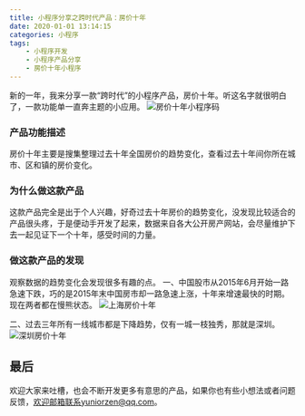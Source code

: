 ```yaml
---
title: 小程序分享之跨时代产品：房价十年
date: 2020-01-01 13:14:15
categories: 小程序
tags:
    - 小程序开发
    - 小程序产品分享
    - 房价十年小程序
---
```


新的一年，我来分享一款“跨时代”的小程序产品，房价十年。听这名字就很明白了，一款功能单一直奔主题的小应用。
![房价十年小程序码](https://yuniorzen.github.io/assets/image/house-ad-2020-01-01.png)


### 产品功能描述
房价十年主要是搜集整理过去十年全国房价的趋势变化，查看过去十年间你所在城市、区和镇的房价变化。


### 为什么做这款产品
这款产品完全是出于个人兴趣，好奇过去十年房价的趋势变化，没发现比较适合的产品很头疼，于是便动手开发了起来，数据来自各大公开房产网站，会尽量维护下去一起见证下一个十年，感受时间的力量。


### 做这款产品的发现
观察数据的趋势变化会发现很多有趣的点。
一、中国股市从2015年6月开始一路急速下跌，巧的是2015年末中国房市却一路急速上涨，十年来增速最快的时期。现在两者都在慢熊状态。
![上海房价十年](https://yuniorzen.github.io/assets/image/house-screen1-2020-01-01.jpeg)

二、过去三年所有一线城市都是下降趋势，仅有一城一枝独秀，那就是深圳。
![深圳房价十年](https://yuniorzen.github.io/assets/image/house-screen3-2020-01-01.jpeg)


## 最后
欢迎大家来吐槽，也会不断开发更多有意思的产品，如果你也有些小想法或者问题反馈，欢迎邮箱联系yuniorzen@qq.com。